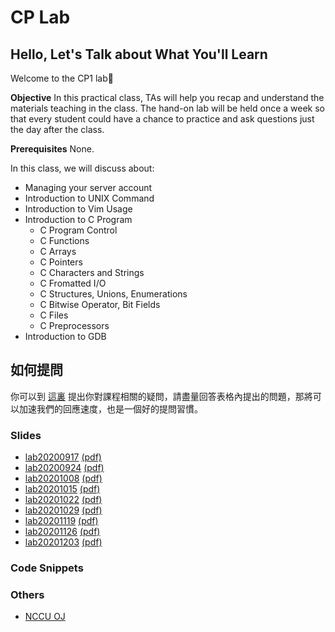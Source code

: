 # CP Lab

## Hello, Let's Talk about What You'll Learn
Welcome to the CP1 lab🎉

**Objective** In this practical class, TAs will help you recap and understand the materials teaching in the class. The hand-on lab will be held once a week so that every student could have a chance to practice and ask questions just the day after the class.

**Prerequisites** None.

In this class, we will discuss about:

- Managing your server account
- Introduction to UNIX Command
- Introduction to Vim Usage
- Introduction to C Program
  - C Program Control
  - C Functions
  - C Arrays
  - C Pointers
  - C Characters and Strings
  - C Fromatted I/O
  - C Structures, Unions, Enumerations
  - C Bitwise Operator, Bit Fields
  - C Files
  - C Preprocessors
- Introduction to GDB


## 如何提問
你可以到 [這裏](https://github.com/josix/NCCUCSCPLab/issues/new?assignees=&labels=question&template=ask-question.md&title=%5BQuestion%5D) 提出你對課程相關的疑問，請盡量回答表格內提出的問題，那將可以加速我們的回應速度，也是一個好的提問習慣。

### Slides
- [lab20200917](lab20200917/index.html) [(pdf)](lab20200917/index.pdf)
- [lab20200924](lab20200924/index.html) [(pdf)](lab20200924/index.pdf)
- [lab20201008](lab20201008/index.html) [(pdf)](lab20201008/index.pdf)
- [lab20201015](lab20201015/index.html) [(pdf)](lab20201015/index.pdf)
- [lab20201022](lab20201022/index.html) [(pdf)](lab20201022/index.pdf)
- [lab20201029](lab20201029/index.html) [(pdf)](lab20201029/index.pdf)
- [lab20201119](lab20201119/index.html) [(pdf)](lab20201119/index.pdf)
- [lab20201126](lab20201126/index.html) [(pdf)](lab20201126/index.pdf)
- [lab20201203](lab20201203/index.html) [(pdf)](lab20201203/index.pdf)

### Code Snippets

### Others
- [NCCU OJ](https://oj.mozix.ebg.tw/)
